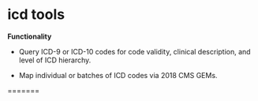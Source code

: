 # icd tools

<b> Functionality </b>

* Query ICD-9 or ICD-10 codes for code validity, clinical description, and level of ICD hierarchy.

* Map individual or batches of ICD codes via 2018 CMS GEMs.

=======
